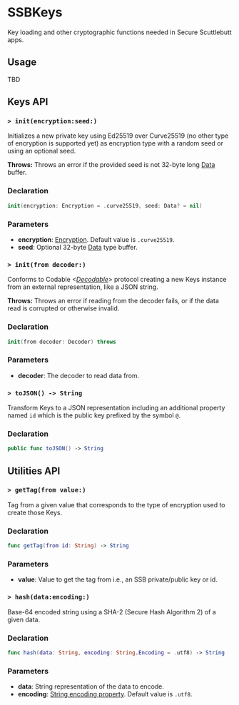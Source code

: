 # SSBKeys

Key loading and other cryptographic functions needed in Secure Scuttlebutt apps.

## Usage

TBD

## Keys API

### `> init(encryption:seed:)`

Initializes a new private key using Ed25519 over Curve25519 (no other type of encryption is supported yet) as encryption type with a random seed or using an optional seed.

**Throws:** Throws an error if the provided seed is not 32-byte long [Data][data] buffer.

### Declaration

```swift
init(encryption: Encryption = .curve25519, seed: Data? = nil)
```

### Parameters

- **encryption**: [Encryption](). Default value is `.curve25519`.
- **seed**: Optional 32-byte [Data][data] type buffer.

### `> init(from decoder:)`

Conforms to Codable *<[Decodable][decodable]>* protocol creating a new Keys instance from an external representation, like a JSON string.

**Throws:** Throws an error if reading from the decoder fails, or if the data read is corrupted or otherwise invalid.

### Declaration

```swift
init(from decoder: Decoder) throws
```

### Parameters

- **decoder**: The decoder to read data from.

### `> toJSON() -> String`

Transform Keys to a JSON representation including an additional property named `id` which is the public key prefixed by the symbol `@`.

### Declaration

```swift
public func toJSON() -> String
```

## Utilities API

### `> getTag(from value:)`

Tag from a given value that corresponds to the type of encryption used to create those Keys.

### Declaration

```swift
func getTag(from id: String) -> String
```

### Parameters

- **value**: Value to get the tag from i.e., an SSB private/public key or id.

### `> hash(data:encoding:)`

Base-64 encoded string using a SHA-2 (Secure Hash Algorithm 2) *<SHA-256>* of a given data.

### Declaration

```swift
func hash(data: String, encoding: String.Encoding = .utf8) -> String
```

### Parameters

- **data**: String representation of the data to encode.
- **encoding**: [String encoding property][string_encoding]. Default value is `.utf8`.

[data]: https://developer.apple.com/documentation/foundation/data
[string_encoding]: https://developer.apple.com/documentation/swift/string/encoding
[decodable]: https://developer.apple.com/documentation/swift/decodable
[encodable]: https://developer.apple.com/documentation/swift/encodable
